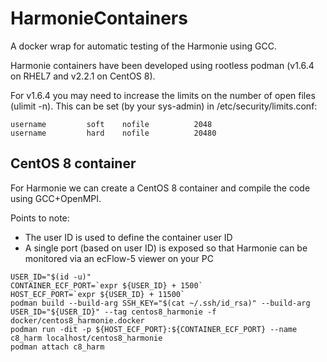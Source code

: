 # HarmonieContainers

A docker wrap for automatic testing of the Harmonie using GCC.

Harmonie containers have been developed using rootless podman (v1.6.4 on RHEL7 and v2.2.1 on CentOS 8). 

For v1.6.4 you may need to increase the limits on the number of open files (ulimit -n). This can be set (by your sys-admin) in /etc/security/limits.conf:
```
username         soft    nofile          2048
username         hard    nofile          20480
```

## CentOS 8 container

For Harmonie we can create a CentOS 8 container and compile the code using GCC+OpenMPI.

Points to note:
 * The user ID is used to define the container user ID
 * A single port (based on user ID) is exposed so that Harmonie can be monitored via an ecFlow-5 viewer on your PC

```
USER_ID="$(id -u)"
CONTAINER_ECF_PORT=`expr ${USER_ID} + 1500`
HOST_ECF_PORT=`expr ${USER_ID} + 11500`
podman build --build-arg SSH_KEY="$(cat ~/.ssh/id_rsa)" --build-arg USER_ID="${USER_ID}" --tag centos8_harmonie -f docker/centos8_harmonie.docker
podman run -dit -p ${HOST_ECF_PORT}:${CONTAINER_ECF_PORT} --name c8_harm localhost/centos8_harmonie
podman attach c8_harm
```
